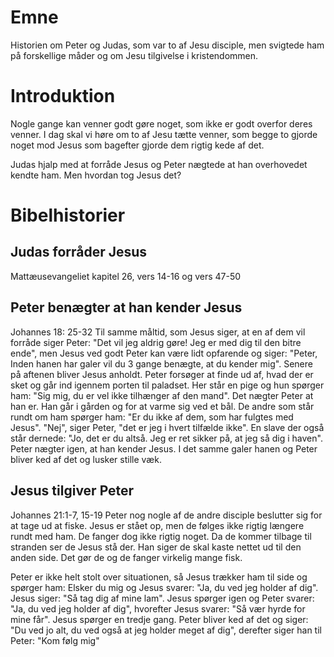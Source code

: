 # Emne
Historien om Peter og Judas, som var to af Jesu disciple, men svigtede ham på forskellige måder og om Jesu tilgivelse i kristendommen.

# Introduktion
Nogle gange kan venner godt gøre noget, som ikke er godt overfor deres venner. I dag skal vi høre om to af Jesu tætte venner, som begge to gjorde noget mod Jesus som bagefter gjorde dem rigtig kede af det.

Judas hjalp med at forråde Jesus og Peter nægtede at han overhovedet kendte ham. Men hvordan tog Jesus det?

# Bibelhistorier
## Judas forråder Jesus
Mattæusevangeliet kapitel 26, vers 14-16 og vers 47-50

## Peter benægter at han kender Jesus
Johannes 18: 25-32
Til samme måltid, som Jesus siger, at en af dem vil forråde siger Peter: "Det vil jeg aldrig gøre! Jeg er med dig til den bitre ende", men Jesus ved godt Peter kan være lidt opfarende og siger: "Peter, Inden hanen har galer vil du 3 gange benægte, at du kender mig". Senere på aftenen bliver Jesus anholdt. Peter forsøger at finde ud af, hvad der er sket og går ind igennem porten til paladset. Her står en pige og hun spørger ham: "Sig mig, du er vel ikke tilhænger af den mand". Det nægter Peter at han er. Han går i gården og for at varme sig ved et bål.  De andre som står rundt om ham spørger ham: "Er du ikke af dem, som har fulgtes med Jesus". "Nej", siger Peter, "det er jeg i hvert tilfælde ikke". En slave der også står dernede: "Jo, det er du altså. Jeg er ret sikker på, at jeg så dig i haven". Peter nægter igen, at han kender Jesus. I det samme galer hanen og Peter bliver ked af det og lusker stille væk.

## Jesus tilgiver Peter
Johannes 21:1-7, 15-19
Peter nog nogle af de andre disciple beslutter sig for at tage ud at fiske. Jesus er stået op, men de følges ikke rigtig længere rundt med ham. De fanger dog ikke rigtig noget. Da de kommer tilbage til stranden ser de Jesus stå der. Han siger de skal kaste nettet ud til den anden side. Det gør de og de fanger virkelig mange fisk. 

Peter er ikke helt stolt over situationen, så Jesus trækker ham til side og spørger ham: Elsker du mig og Jesus svarer: "Ja, du ved jeg holder af dig". Jesus siger: "Så tag dig af mine lam". Jesus spørger igen og Peter svarer: "Ja, du ved jeg holder af dig", hvorefter Jesus svarer: "Så vær hyrde for mine får". Jesus spørger en tredje gang. Peter bliver ked af det og siger: "Du ved jo alt, du ved også at jeg holder meget af dig", derefter siger han til Peter: "Kom følg mig"


